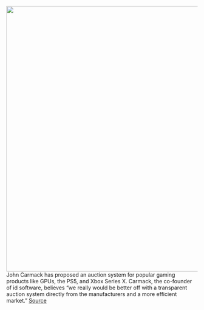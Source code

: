 <img src='https://cdn.vox-cdn.com/thumbor/HrN_hWOh7V2clY8VK0WFgYA8kV8=/0x0:2040x1351/1200x800/filters:focal(857x513:1183x839)/cdn.vox-cdn.com/uploads/chorus_image/image/68841512/twarren_200909_4184_0016.0.0.jpg' width='700px' /><br/>
John Carmack has proposed an auction system for popular gaming products like GPUs, the PS5, and Xbox Series X. Carmack, the co-founder of id software, believes “we really would be better off with a transparent auction system directly from the manufacturers and a more efficient market.”
<a href='https://www.theverge.com/2021/2/19/22290905/john-carmack-gpu-console-auctions-proposal-scalpers'> Source <a/>